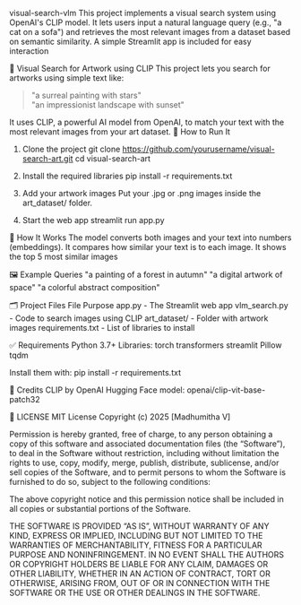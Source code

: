 visual-search-vlm
This project implements a visual search system using OpenAI's CLIP model. It lets users input a natural language query (e.g., "a cat on a sofa") and retrieves the most relevant images from a dataset based on semantic similarity. A simple Streamlit app is included for easy interaction

🎨 Visual Search for Artwork using CLIP
This project lets you search for artworks using simple text like:

> "a surreal painting with stars"  
> "an impressionist landscape with sunset"

It uses CLIP, a powerful AI model from OpenAI, to match your text with the most relevant images from your art dataset.
🔧 How to Run It

1. Clone the project
git clone https://github.com/yourusername/visual-search-art.git
cd visual-search-art

2. Install the required libraries
pip install -r requirements.txt

3. Add your artwork images
Put your .jpg or .png images inside the art_dataset/ folder.

4. Start the web app
streamlit run app.py

🧠 How It Works
The model converts both images and your text into numbers (embeddings).
It compares how similar your text is to each image.
It shows the top 5 most similar images

🖼️ Example Queries
"a painting of a forest in autumn"
"a digital artwork of space"
"a colorful abstract composition"

🗂 Project Files
File	Purpose
app.py      	    - The Streamlit web app
vlm_search.py	    - Code to search images using CLIP
art_dataset/	    - Folder with artwork images
requirements.txt	- List of libraries to install

✅ Requirements
Python 3.7+
Libraries:
torch
transformers
streamlit
Pillow
tqdm

Install them with:
pip install -r requirements.txt

🙌 Credits
CLIP by OpenAI
Hugging Face model: openai/clip-vit-base-patch32

📄 LICENSE
MIT License
Copyright (c) 2025 [Madhumitha V]

Permission is hereby granted, free of charge, to any person obtaining a copy
of this software and associated documentation files (the “Software”), to deal
in the Software without restriction, including without limitation the rights
to use, copy, modify, merge, publish, distribute, sublicense, and/or sell
copies of the Software, and to permit persons to whom the Software is
furnished to do so, subject to the following conditions:

The above copyright notice and this permission notice shall be included in all
copies or substantial portions of the Software.

THE SOFTWARE IS PROVIDED “AS IS”, WITHOUT WARRANTY OF ANY KIND, EXPRESS OR
IMPLIED, INCLUDING BUT NOT LIMITED TO THE WARRANTIES OF MERCHANTABILITY,
FITNESS FOR A PARTICULAR PURPOSE AND NONINFRINGEMENT. IN NO EVENT SHALL THE
AUTHORS OR COPYRIGHT HOLDERS BE LIABLE FOR ANY CLAIM, DAMAGES OR OTHER
LIABILITY, WHETHER IN AN ACTION OF CONTRACT, TORT OR OTHERWISE, ARISING FROM,
OUT OF OR IN CONNECTION WITH THE SOFTWARE OR THE USE OR OTHER DEALINGS IN THE
SOFTWARE.





